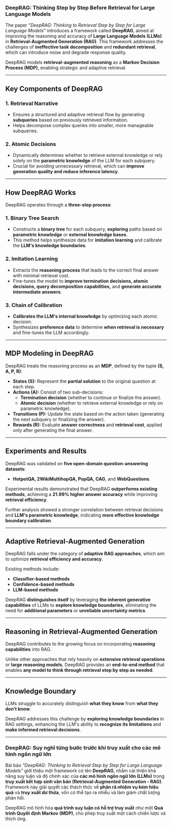 ### DeepRAG: Thinking Step by Step Before Retrieval for Large Language Models

The paper _"DeepRAG: Thinking to Retrieval Step by Step for Large Language Models"_ introduces a framework called **DeepRAG**, aimed at improving the reasoning and accuracy of **Large Language Models (LLMs)** in **Retrieval-Augmented Generation (RAG)**. This framework addresses the challenges of **ineffective task decomposition** and **redundant retrieval**, which can introduce noise and degrade response quality.

DeepRAG models **retrieval-augmented reasoning** as a **Markov Decision Process (MDP)**, enabling strategic and adaptive retrieval.

---

## **Key Components of DeepRAG**

### 1. Retrieval Narrative

- Ensures a structured and adaptive retrieval flow by generating **subqueries** based on previously retrieved information.
- Helps decompose complex queries into smaller, more manageable subqueries.

### 2. Atomic Decisions

- Dynamically determines whether to retrieve external knowledge or rely solely on the **parametric knowledge** of the LLM for each subquery.
- Crucial for avoiding unnecessary retrieval, which can **improve generation quality and reduce inference latency**.

---

## **How DeepRAG Works**

DeepRAG operates through a **three-step process**:

### 1. Binary Tree Search

- Constructs a **binary tree** for each subquery, **exploring** paths based on **parametric knowledge** or **external knowledge bases**.
- This method helps synthesize data for **imitation learning** and calibrate the **LLM's knowledge boundaries**.

### 2. Imitation Learning

- Extracts the **reasoning process** that leads to the correct final answer with minimal retrieval cost.
- Fine-tunes the model to **improve termination decisions, atomic decisions, query decomposition capabilities,** and **generate accurate intermediate answers**.

### 3. Chain of Calibration

- **Calibrates the LLM's internal knowledge** by optimizing each atomic decision.
- Synthesizes **preference data** to determine **when retrieval is necessary** and fine-tunes the LLM accordingly.

---

## **MDP Modeling in DeepRAG**

DeepRAG treats the reasoning process as an **MDP**, defined by the tuple **(S, A, P, R)**:

- **States (S):** Represent the **partial solution** to the original question at each step.
- **Actions (A):** Consist of two sub-decisions:
  - **Termination decision** (whether to continue or finalize the answer).
  - **Atomic decision** (whether to retrieve external knowledge or rely on parametric knowledge).
- **Transitions (P):** Update the state based on the action taken (generating the next subquery or finalizing the answer).
- **Rewards (R):** Evaluate **answer correctness** and **retrieval cost**, applied only after generating the final answer.

---

## **Experiments and Results**

DeepRAG was validated on **five open-domain question-answering datasets**:

- **HotpotQA, 2WikiMultihopQA, PopQA, CAG**, and **WebQuestions**.

Experimental results demonstrated that DeepRAG **outperforms existing methods**, achieving a **21.99% higher answer accuracy** while improving **retrieval efficiency**.

Further analysis showed a stronger correlation between retrieval decisions and **LLM's parametric knowledge**, indicating **more effective knowledge boundary calibration**.

---

## **Adaptive Retrieval-Augmented Generation**

DeepRAG falls under the category of **adaptive RAG approaches**, which aim to optimize **retrieval efficiency and accuracy**.

Existing methods include:

- **Classifier-based methods**
- **Confidence-based methods**
- **LLM-based methods**

DeepRAG **distinguishes itself** by leveraging **the inherent generative capabilities** of LLMs to **explore knowledge boundaries**, eliminating the need for **additional parameters** or **unreliable uncertainty metrics**.

---

## **Reasoning in Retrieval-Augmented Generation**

DeepRAG contributes to the growing focus on incorporating **reasoning capabilities** into RAG.

Unlike other approaches that rely heavily on **extensive retrieval operations** or **large reasoning models**, DeepRAG provides an **end-to-end method** that enables **any model to think through retrieval step by step as needed**.

---

## **Knowledge Boundary**

LLMs struggle to accurately distinguish **what they know** from **what they don’t know**.

DeepRAG addresses this challenge by **exploring knowledge boundaries** in RAG settings, enhancing the LLM's ability to **recognize its limitations** and **make informed retrieval decisions**.

---

### DeepRAG: Suy nghĩ từng bước trước khi truy xuất cho các mô hình ngôn ngữ lớn

Bài báo _"DeepRAG: Thinking to Retrieval Step by Step for Large Language Models"_ giới thiệu một framework có tên **DeepRAG**, nhằm cải thiện khả năng suy luận và độ chính xác của **các mô hình ngôn ngữ lớn (LLMs)** trong **truy xuất kết hợp sinh văn bản (Retrieval-Augmented Generation - RAG)**. Framework này giải quyết các thách thức về **phân rã nhiệm vụ kém hiệu quả** và **truy xuất dư thừa**, vốn có thể tạo ra nhiễu và làm giảm chất lượng phản hồi.

DeepRAG mô hình hóa **quá trình suy luận có hỗ trợ truy xuất** như một **Quá trình Quyết định Markov (MDP)**, cho phép truy xuất một cách chiến lược và thích ứng.
